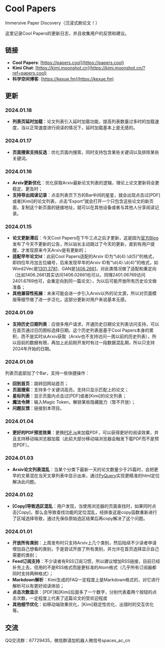 # Cool Papers

Immersive Paper Discovery（沉浸式刷论文！）

这里记录Cool Papers的更新日志，并且收集用户的反馈和建议。

## 链接
- **Cool Papers**: [https://papers.cool](https://papers.cool)
- **Kimi Chat**: [https://kimi.moonshot.cn](https://kimi.moonshot.cn/?ref=papers.cool)
- **科学空间博客**: [https://kexue.fm](https://kexue.fm)

## 更新

### 2024.01.18
- **列表页延时加载**：论文列表引入延时加载功能，提高列表数量过多时的加载速度，当以正常速度进行阅读的情况下，延时加载基本上是无感的。

### 2024.01.17
- **页面搜索支持反选**：优化页面内搜索，同时支持包含某些关键词以及排除某些关键词。

### 2024.01.16
- **Arxiv更新优化**：优化获取Arxiv最新论文列表的逻辑，理论上论文更新将会更稳定、更及时；
- **支持导出阅读记录**：点击列表页下方的Bar中间的星星，就会出现点击过[PDF]或者[Kimi]的论文列表，点击“Export”就会打开一个只包含这些论文的新页面，复制这个新页面的链接地址，就可以在其他设备或者与其他人分享阅读记录。

### 2024.01.15
- **论文更新滞后**：今天Cool Papers在下午三点之后才更新，这是因为[官方Blog](https://blog.arxiv.org/2024/01/10/attention-authors-temporary-change-to-announcement-schedule-due-to-mlk-jr-holiday/)发布了今天不更新的公告，所以站长主动跳过了今天的更新，直到有用户提醒，才发现原来今天Arxiv是有更新的；
- **适配早年论文Id**：此前Cool Papers适配的Arxiv ID为“\d{4}\.\d{5}”的格式，即四位年月加五位编号，后来发现早年的Arxiv ID有“\d{4}\.\d{4}”的格式，如Word2Vec是[1301.3781](https://papers.cool/arxiv/1301.3781)、GAN是[1406.2661](https://papers.cool/arxiv/1406.2661)，对此类情况做了适配和重定向（比如1406.2661其实访问1406.02661也可以，同理2401.06769访问2401.6769也可，会重定向到同一篇论文），为以后可能开放所有历史论文做准备；
- **其他兼容性拓展**：未来可能会进一步引入Arxiv以外的论文源，所以对页面模版等细节做了进一步泛化，这部分更新对用户来说基本无感。

### 2024.01.09
- **支持历史日期列表**：应很多用户请求，开通历史日期论文列表访问支持，可以在首页通过日历图标选择日期。这个历史列表是基于Cool Papers本身的累积，而不是实时从Arxiv获取（Arxiv也不支持访问一周以前的历史列表），所以目前的数据有限，再加上此前刚开发时有过一段数据混乱期，所以只支持2024年开始的日期。

### 2024.01.08
列表页底部加了个Bar，支持一些快捷操作：
- **回到首页**：跳转回网站首页；
- **页面搜索**：支持多个关键词高亮，支持只显示匹配上的论文；
- **星标列表**：显示页面内点击过[PDF]或者[Kimi]的论文列表；
- **魔法令牌**：输入Magic Token，解锁某些隐藏能力（暂不开放）；
- **问题反馈**：链接到本项目。

### 2024.01.04
- **更好的PDF预览效果**：更换[PDF.js](https://mozilla.github.io/pdf.js/)来加载PDF，可以获得更好的阅读效果，并且支持移动端浏览器加载（此前大部分移动端浏览器会触发下载PDF而不是预览PDF）。

### 2024.01.03
- **Arxiv论文列表混乱**：当某个分类下最新一天的论文数量少于25篇时，会把更早的文章混在当天文章列表中显示出来，通过[PyQuery](https://pyquery.readthedocs.io/en/latest/)实现更精准的html定位解决此问题。

### 2024.01.02
- **[Copy]导致选区混乱**：用户发现，当使用浏览器的页面查找时，如果同时点击[Copy]，那么会导致查找功能的定位混乱，经排查这是copy函数重新进行了区域选择导致，通过先保存原始选区结果后再copy解决了这个问题。

### 2024.01.01
- **开放所有类别**：上周发布时只支持Arxiv上几个类别，然后陆续不少读者申请增加自己想看的类别，于是尝试开放了所有类别，并允许在首页选择显示自己需要的类别；
- **Feed订阅支持**：不少读者有RSS订阅习惯，所以建议增加RSS链接，目前已经补充上去，但用的不是RSS格式而是更标准的Atom格式（几乎所有订阅器都同时支持两种格式）；
- **Markdown解析**：Kimi生成的FAQ一定程度上是Markdown格式的，对它进行解析可以有更好阅读体验；
- **点击次数显示**：[PDF]和[Kimi]后面多了一个数字，分别代表着两个按钮的点击次数，一定程度上代表了这篇论文的受欢迎程度
- **其他细节优化**：如移动端效果优化，[Kimi]稳定性优化、出错时的交互优化等。

## 交流
QQ交流群：67729435，微信群请加机器人微信号spaces_ac_cn
